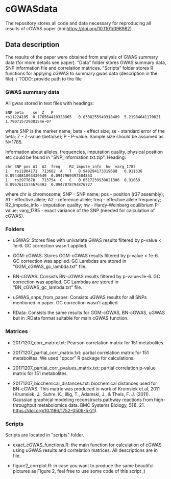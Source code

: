 # cGWASdata

The repository stores all code and data necessary for reproducing all results of cGWAS paper (doi:https://doi.org/10.1101/096982).

## Data description

The results of the paper were obtained from analysis of GWAS summary data (for more details see paper).
"Data" folder stores GWAS summary data, SNP information file and correlation matrices. "Scripts" folder stores R functions for applying cGWAS to summary gwas data (description in the file). / TODO: provide path to the file

### GWAS summary data

All gwas stored in text files with headings:

```
SNP	beta	se	Z	P
rs11224105	0.176564410328865	0.0338255949318409	5.21984641170821	1.79071572930154e-07
```

where SNP is the marker name; beta - effect size;  se - standard error of the beta; Z - Z-value (beta/se); P - P-value.
Sample size should be assumed as N=1785.


Information about alleles, frequencies, imputation quality, physical position etc could be found in "SNP_information.txt.zip".
Heading:
```
chr	SNP	pos	A1	A2	freq	R2_impute_info	hw	varg_1785
1	rs11804171	713682	A	T	0.948294173319688	0.911636	0.0944081893439549	0.0947969497504853
1	rs2977670	713754	G	C	0.0517239938021306	0.91039	0.0967611574676493	0.0947078794876727
```
where chr is chromosome; SNP - SNP name; pos - position (r37 assembly); A1 - effective allele; A2 - reference allele; freq - effective allele frequency; R2_imputie_info - imputation quality; hw - Hardy-Weinberg equilibrium P-value; varg_1785 - exact variance of the SNP (needed for calculation of cGWAS).

### Folders

- uGWAS:
Stores files with univariate GWAS results filtered by p-value < 1e-6. GC correction wasn't applied.

- GGM-cGWAS:
Stores GGM-cGWAS results filtered by p-value < 1e-6. GC correction was applied. GC Lambdas are stored in "GGM_cGWAS_gc_lambda.txt" file.

- BN-cGWAS:
Consists BN-cGWAS results filtered by p-value<1e-6. GC correction was applied. GC Lambdas are stored in "BN_cGWAS_gc_lambda.txt" file.

- uGWAS_snps_from_paper:
Consists uGWAS results for all SNPs mentioned in paper. GC correction wasn't applied.

- RData: 
Consists the same results for GGM-cGWAS, BN-cGWAS, uGWAS but in .RData format suitable for main cGWAS function.


### Matrices

- 20171207_corr_matrix.txt: Pearson correlation matrix for 151 metabolites.

- 20171207_partial_corr_matrix.txt: partial correlation matrix for 151 metabolites. We used "ppcor" R package for calculations.

- 20171207_partial_corr_pvalues_matrix.txt: partial correlation p-value matrix for 151 metabolites.

- 20171207_biochemical_distances.txt: biochemical distances used for BN-cGWAS. This matrix was produced in work of Krumsiek et.al, 2011 (Krumsiek, J., Suhre, K., Illig, T., Adamski, J., & Theis, F. J. (2011). Gaussian graphical modeling reconstructs pathway reactions from high-throughput metabolomics data. BMC Systems Biology, 5(1), 21. https://doi.org/10.1186/1752-0509-5-21).

### Scripts
Scripts are located in "scripts" folder.

- exact_cGWAS_functions.R: the main function for calculation of cGWAS using uGWAS results and correlation matrices. All descriptions are in file. 

- figure2_corrplot.R: in case you want to produce the same beautiful pictures as Figure 2, feel free to use some code of this script ;)